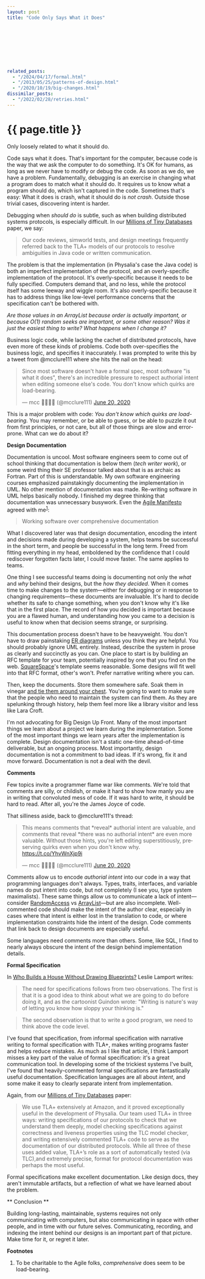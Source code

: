 ```yaml
---
layout: post
title: "Code Only Says What it Does"









related_posts:
  - "/2024/04/17/formal.html"
  - "/2013/05/25/patterns-of-design.html"
  - "/2020/10/19/big-changes.html"
dissimilar_posts:
  - "/2022/02/28/retries.html"
---
```

{{ page.title }}
================

<p class="meta">Only loosely related to what it should do.</p>

Code says what it does. That's important for the computer, because code is the way that we ask the computer to do something. It's OK for humans, as long as we never have to modify or debug the code. As soon as we do, we have a problem. Fundamentally, debugging is an exercise in changing what a program does to match what it should do. It requires us to know what a program should do, which isn't captured in the code. Sometimes that's easy: What it does is crash, what it should do is *not crash*. Outside those trivial cases, discovering intent is harder.

Debugging when *should do* is subtle, such as when building distributed systems protocols, is especially difficult. In our [Millions of Tiny Databases](https://www.usenix.org/conference/nsdi20/presentation/brooker) paper, we say:

> Our code reviews, simworld tests, and design meetings frequently referred back to the TLA+ models of our protocols to resolve ambiguities in Java code or written communication.

The problem is that the implementation (in Physalia's case the Java code) is both an imperfect implementation of the protocol, and an overly-specific implementation of the protocol. It's overly-specific because it needs to be fully specified. Computers demand that, and no less, while the protocol itself has some leeway and wiggle room. It's also overly-specific because it has to address things like low-level performance concerns that the specification can't be bothered with.

*Are those values in an ArrayList because order is actually important, or because O(1) random seeks are important, or some other reason? Was it just the easiest thing to write? What happens when I change it?*

Business logic code, while lacking the cachet of distributed protocols, have even more of these kinds of problems. Code both over-specifies the business logic, and specifies it inaccurately. I was prompted to write this by a tweet from @mcclure111 where she hits the nail on the head:

<blockquote class="twitter-tweet" data-conversation="none" data-dnt="true"><p lang="en" dir="ltr">Since most software doesn&#39;t have a formal spec, most software &quot;is what it does&quot;, there&#39;s an incredible pressure to respect authorial intent when editing someone else&#39;s code. You don&#39;t know which quirks are load-bearing.</p>&mdash; mcc 🏳️‍⚧️🏳️‍🌈 (@mcclure111) <a href="https://twitter.com/mcclure111/status/1274422600236765186?ref_src=twsrc%5Etfw">June 20, 2020</a></blockquote> <script async src="https://platform.twitter.com/widgets.js" charset="utf-8"></script> 

This is a major problem with code: *You don't know which quirks are load-bearing.* You may remember, or be able to guess, or be able to puzzle it out from first principles, or not care, but all of those things are slow and error-prone. What can we do about it?

**Design Documentation**

Documentation is uncool. Most software engineers seem to come out of school thinking that documentation is below them (*tech writer work*), or some weird thing their SE professor talked about that is as archaic as Fortran. Part of this is understandable. My own software engineering courses emphasized painstakingly documenting the implementation in UML. No other mention of documentation was made. Re-writing software in UML helps basically nobody. I finished my degree thinking that documentation was unnecessary busywork. Even the [Agile Manifesto](https://agilemanifesto.org/) agreed with me<sup>[1](#foot1)</sup>:

> Working software over comprehensive documentation

What I discovered later was that design documentation, encoding the intent and decisions made during developing a system, helps teams be successful in the short term, and people be successful in the long term. Freed from fitting everything in my head, emboldened by the confidence that I could rediscover forgotten facts later, I could move faster. The same applies to teams.

One thing I see successful teams doing is documenting not only the *what* and *why* behind their designs, but the *how they decided*. When it comes time to make changes to the system—either for debugging or in response to changing requirements—these documents are invaluable. It's hard to decide whether its safe to change something, when you don't know why it's like that in the first place. The record of how you decided is important because you are a flawed human, and understanding how you came to a decision is useful to know when that decision seems strange, or surprising.

This documentation process doesn't have to be heavyweight. You don't have to draw painstaking [ER diagrams](https://en.wikipedia.org/wiki/Entity%E2%80%93relationship_model) unless you think they are helpful. You should probably ignore UML entirely. Instead, describe the system in prose as clearly and succinctly as you can. One place to start is by building an RFC template for your team, potentially inspired by one that you find on the web. [SquareSpace](https://static1.squarespace.com/static/56ab961ecbced617ccd2461e/t/5d792e5a4dac4074658ce64b/1568222810968/Squarespace+RFC+Template.pdf)'s template seems reasonable. Some designs will fit well into that RFC format, other's won't. Prefer narrative writing where you can.

Then, keep the documents. Store them somewhere safe. Soak them in vinegar [and tie them around your chest](https://www.almanac.com/content/home-remedies-cough-relief). You're going to want to make sure that the people who need to maintain the system can find them. As they are spelunking through history, help them feel more like a library visitor and less like Lara Croft.

I'm not advocating for Big Design Up Front. Many of the most important things we learn about a project we learn during the implementation. Some of the most important things we learn years after the implementation is complete. Design documentation isn't a static one-time ahead-of-time deliverable, but an ongoing process. Most importantly, design documentation is not a commitment to bad ideas. If it's wrong, fix it and move forward. Documentation is not a deal with the devil.

**Comments**

Few topics invite a programmer flame war like comments. We're told that comments are silly, or childish, or make it hard to show how manly you are in writing that convoluted mess of code. If it was hard to write, it should be hard to read. After all, you're the James Joyce of code.

That silliness aside, back to @mcclure111's thread:

<blockquote class="twitter-tweet" data-conversation="none" data-dnt="true"><p lang="en" dir="ltr">This means comments that *reveal* authorial intent are valuable, and comments that reveal *there was no authorial intent* are even more valuable. Without those hints, you&#39;re left editing superstitiously, preserving quirks even when you don&#39;t know why. <a href="https://t.co/YhvWnXjp9i">https://t.co/YhvWnXjp9i</a></p>&mdash; mcc 🏳️‍⚧️🏳️‍🌈 (@mcclure111) <a href="https://twitter.com/mcclure111/status/1274422825831596039?ref_src=twsrc%5Etfw">June 20, 2020</a></blockquote> <script async src="https://platform.twitter.com/widgets.js" charset="utf-8"></script> 

Comments allow us to encode *authorial intent* into our code in a way that programming languages don't always. Types, traits, interfaces, and variable names do put intent into code, but not completely (I see you, type system maximalists). These same things allow us to communicate a lack of intent—consider [RandomAccess](https://docs.oracle.com/javase/8/docs/api/java/util/RandomAccess.html) vs [ArrayList](https://docs.oracle.com/javase/8/docs/api/java/util/ArrayList.html)—but are also incomplete. Well-commented code should make the intent of the author clear, especially in cases where that intent is either lost in the translation to code, or where implementation constraints hide the intent of the design. Code comments that link back to design documents are especially useful.

Some languages need comments more than others. Some, like SQL, I find to nearly always obscure the intent of the design behind implementation details.

**Formal Specification**

In [Who Builds a House Without Drawing Blueprints?](https://cacm.acm.org/magazines/2015/4/184705-who-builds-a-house-without-drawing-blueprints/fulltext) Leslie Lamport writes:

> The need for specifications follows from two observations. The first is that it is a good idea to think about what we are going to do before doing it, and as the cartoonist Guindon wrote: "Writing is nature's way of letting you know how sloppy your thinking is."

> The second observation is that to write a good program, we need to think above the code level.

I've found that specification, from informal specification with narrative writing to formal specification with TLA+, makes writing programs faster and helps reduce mistakes. As much as I like that article, I think Lamport misses a key part of the value of formal specification: it's a great communication tool. In developing some of the trickiest systems I've built, I've found that heavily-commented formal specifications are fantastically useful documentation. Specification languages are all about *intent*, and some make it easy to clearly separate intent from implementation.

Again, from our [Millions of Tiny Databases](https://www.usenix.org/conference/nsdi20/presentation/brooker) paper:

> We use TLA+ extensively at Amazon, and it proved exceptionally useful in the development of Physalia.  Our team used TLA+ in three ways: writing specifications of our protocols to check that we understand them deeply, model checking specifications against correctness and liveness properties using the TLC model checker, and writing extensively commented TLA+ code to serve as the documentation of our distributed protocols. While all three of these uses added value, TLA+’s role as a sort of automatically tested (via TLC),and extremely precise, format for protocol documentation was perhaps the most useful.

Formal specifications make excellent documentation. Like design docs, they aren't immutable artifacts, but a reflection of what we have learned about the problem.

** Conclusion **

Building long-lasting, maintainable, systems requires not only communicating with computers, but also communicating in space with other people, and in time with our future selves. Communicating, recording, and indexing the intent behind our designs is an important part of that picture. Make time for it, or regret it later.

**Footnotes**

 1. <a name="foot1"></a> To be charitable to the Agile folks, *comprehensive* does seem to be load-bearing.
